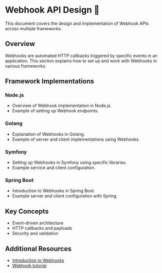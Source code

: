 # Webhook API Design 🔔

This document covers the design and implementation of Webhook APIs across multiple frameworks.

## Overview
Webhooks are automated HTTP callbacks triggered by specific events in an application. This section explains how to set up and work with Webhooks in various frameworks.

## Framework Implementations

### Node.js
- Overview of Webhook implementation in Node.js.
- Example of setting up Webhook endpoints.

### Golang
- Explanation of Webhooks in Golang.
- Example of server and client implementations using Webhooks.

### Symfony
- Setting up Webhooks in Symfony using specific libraries.
- Example service and client configuration.

### Spring Boot
- Introduction to Webhooks in Spring Boot.
- Example server and client configuration with Spring.

## Key Concepts
- Event-driven architecture
- HTTP callbacks and payloads
- Security and validation

## Additional Resources
- [Introduction to Webhooks](https://webhooks.pbworks.com/w/page/13385124/FrontPage)
- [Webhook tutorial](https://www.tutorialspoint.com/webhooks/index.htm)
